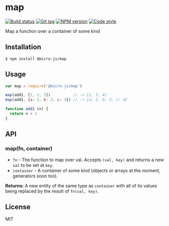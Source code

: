 
# map

[![Build status][travis-image]][travis-url]
[![Git tag][git-image]][git-url]
[![NPM version][npm-image]][npm-url]
[![Code style][standard-image]][standard-url]

Map a function over a container of some kind

## Installation

    $ npm install @micro-js/map

## Usage

```js
var map = require('@micro-js/map')

map(add1, [1, 2, 3])          // -> [2, 3, 4]
map(add1, {a: 1, b: 2, c: 3}) // -> {a: 2, b: 3, c: 4}

function add1 (n) {
  return n + 1
}
```

## API

### map(fn, container)

- `fn` - The function to map over val. Accepts `(val, key)` and returns a new `val` to be set at `key`.
- `container` - A container of some kind (objects or arrays at the moment, generators soon too).

**Returns:** A new entity of the same type as `container` with all of its values being replaced by the result of `fn(val, key)`.

## License

MIT

[travis-image]: https://img.shields.io/travis/micro-js/map.svg?style=flat-square
[travis-url]: https://travis-ci.org/micro-js/map
[git-image]: https://img.shields.io/github/tag/micro-js/map.svg
[git-url]: https://github.com/micro-js/map
[standard-image]: https://img.shields.io/badge/code%20style-standard-brightgreen.svg?style=flat
[standard-url]: https://github.com/feross/standard
[npm-image]: https://img.shields.io/npm/v/@micro-js/map.svg?style=flat-square
[npm-url]: https://npmjs.org/package/@micro-js/map
